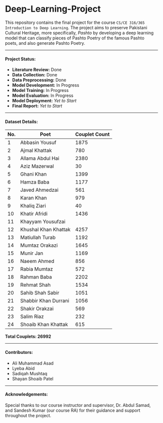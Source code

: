 # Deep-Learning-Project

This repository contains the final project for the course `CS/CE 316/365 Introduction to Deep Learning`. The project aims to preserve Pakistani Cultural Heritage, more specifically, _Pashto_ by developing a deep learning model that can classify pieces of Pashto Poetry of the famous Pashto poets, and also generate Pashto Poetry. 

---
#### Project Status:

- **Literature Review:** Done
- **Data Collection:** Done
- **Data Preprocessing:** Done
- **Model Development:** In Progress
- **Model Training:** In Progress
- **Model Evaluation:** In Progress
- **Model Deployment:** _Yet to Start_
- **Final Report:** _Yet to Start_

<!-- ---

#### Work Files

- [Collective OneDrive Link](https://habibuniversity-my.sharepoint.com/:f:/g/personal/aa07190_st_habib_edu_pk/EtjCMZRVWSZCn8NPJaJlWHIBHCCG6ym_-mj_Ph6HSP7f_w?e=5hyTu5)
- [Literature Sources Document](https://habibuniversity-my.sharepoint.com/:w:/r/personal/aa07190_st_habib_edu_pk/_layouts/15/Doc.aspx?sourcedoc=%7BF8F97C43-E2C4-4557-AB8C-698C9C07E2F9%7D&file=Literature%20Review%20-%20Compilation.docx&action=default&mobileredirect=true)
- [List of Pashto Poets](https://habibuniversity-my.sharepoint.com/:w:/r/personal/aa07190_st_habib_edu_pk/_layouts/15/Doc.aspx?sourcedoc=%7BFE9264B8-4A6C-47AA-BB06-115A401B9981%7D&file=Pashto%20Poets.docx&action=default&mobileredirect=true) -->

---
#### Dataset Details:

| **No.** | **Poet** | **Couplet Count** |
| --- | --- | --- |
| 1 | Abbasin Yousuf | 1875 |
| 2 | Ajmal Khattak | 780 |
| 3 | Allama Abdul Hai | 2380 |
| 4 | Aziz Mazerwal | 30 |
| 5 | Ghani Khan | 1399 |
| 6 | Hamza Baba | 1177 |
| 7 | Javed Ahmedzai | 561 |
| 8 | Karan Khan | 979 |
| 9 | Khaliq Ziari | 40 |
| 10 | Khatir Afridi | 1436 |
| 11 | Khayyam Yousufzai | |
| 12 | Khushal Khan Khattak | 4257 |
| 13 | Matiullah Turab | 1192 |
| 14 | Mumtaz Orakazi | 1645 |
| 15 | Munir Jan | 1169 |
| 16 | Naeem Ahmed | 856 |
| 17 | Rabia Mumtaz | 572 |
| 18 | Rahman Baba | 2202 |
| 19 | Rehmat Shah | 1534 |
| 20 | Sahib Shah Sabir | 1051 |
| 21 | Shabbir Khan Durrani | 1056 |
| 22 | Shakir Orakzai | 569 |
| 23 | Salim Riaz | 232 |
| 24 | Shoaib Khan Khattak | 615 |

**Total Couplets: 26992**

---
#### Contributors:
- Ali Muhammad Asad
- Lyeba Abid
- Sadiqah Mushtaq
- Shayan Shoaib Patel

---
#### Acknowledgements:

Special thanks to our course instructor and supervisor, Dr. Abdul Samad, and Sandesh Kumar (our course RA) for their guidance and support throughout the project.
